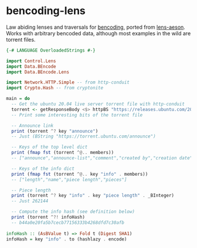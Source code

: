 # bencoding-lens

Law abiding lenses and traversals for
[bencoding](https://hackage.haskell.org/package/bencoding), ported from
[lens-aeson](https://hackage.haskell.org/package/lens-aeson-1.1.1). Works with
arbitrary bencoded data, although most examples in the wild are torrent files.


``` haskell
{-# LANGUAGE OverloadedStrings #-}

import Control.Lens
import Data.BEncode
import Data.BEncode.Lens

import Network.HTTP.Simple -- from http-conduit
import Crypto.Hash -- from cryptonite

main = do
  -- Get the ubuntu 20.04 live server torrent file with http-conduit
  torrent <- getResponseBody <$> httpBS "https://releases.ubuntu.com/20.04/ubuntu-20.04.4-live-server-amd64.iso.torrent"
  -- Print some interesting bits of the torrent file

  -- Announce link
  print (torrent ^? key "announce") 
  -- Just (BString "https://torrent.ubuntu.com/announce")

  -- Keys of the top level dict
  print (fmap fst (torrent ^@.. members))
  -- ["announce","announce-list","comment","created by","creation date","info"]

  -- Keys of the info dict
  print (fmap fst (torrent ^@.. key "info" . members))
  -- ["length","name","piece length","pieces"]

  -- Piece length
  print (torrent ^? key "info" . key "piece length" . _BInteger)
  -- Just 262144

  -- Compute the info hash (see definition below)
  print (torrent ^?! infoHash)
  -- b44a0e20fa5b7cecb77156333b4268dfd7c30afb
  
infoHash :: (AsBValue t) => Fold t (Digest SHA1)
infoHash = key "info" . to (hashlazy . encode)
```
